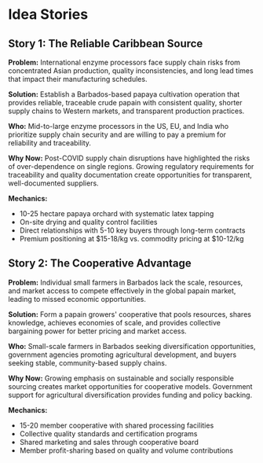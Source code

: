# Idea Stories

## Story 1: The Reliable Caribbean Source

**Problem:** International enzyme processors face supply chain risks from concentrated Asian production, quality inconsistencies, and long lead times that impact their manufacturing schedules.

**Solution:** Establish a Barbados-based papaya cultivation operation that provides reliable, traceable crude papain with consistent quality, shorter supply chains to Western markets, and transparent production practices.

**Who:** Mid-to-large enzyme processors in the US, EU, and India who prioritize supply chain security and are willing to pay a premium for reliability and traceability.

**Why Now:** Post-COVID supply chain disruptions have highlighted the risks of over-dependence on single regions. Growing regulatory requirements for traceability and quality documentation create opportunities for transparent, well-documented suppliers.

**Mechanics:**

- 10-25 hectare papaya orchard with systematic latex tapping
- On-site drying and quality control facilities
- Direct relationships with 5-10 key buyers through long-term contracts
- Premium positioning at $15-18/kg vs. commodity pricing at $10-12/kg

## Story 2: The Cooperative Advantage

**Problem:** Individual small farmers in Barbados lack the scale, resources, and market access to compete effectively in the global papain market, leading to missed economic opportunities.

**Solution:** Form a papain growers' cooperative that pools resources, shares knowledge, achieves economies of scale, and provides collective bargaining power for better pricing and market access.

**Who:** Small-scale farmers in Barbados seeking diversification opportunities, government agencies promoting agricultural development, and buyers seeking stable, community-based supply chains.

**Why Now:** Growing emphasis on sustainable and socially responsible sourcing creates market opportunities for cooperative models. Government support for agricultural diversification provides funding and policy backing.

**Mechanics:**

- 15-20 member cooperative with shared processing facilities
- Collective quality standards and certification programs
- Shared marketing and sales through cooperative board
- Member profit-sharing based on quality and volume contributions
